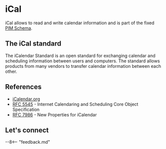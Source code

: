 # iCal

iCal allows to read and write calendar information and is part of the fixed [PIM Schema](../../references/openapidefinitions.md#pim).

## The iCal standard

The iCalendar Standard is an open standard for exchanging calendar and scheduling information between users and computers. The standard allows products from many vendors to transfer calendar information between each other.

<!--## Tutorials

- add links

## How to

- add links-->

## References

- [iCalendar.org](https://icalendar.org/)
- [RFC 5545](https://datatracker.ietf.org/doc/html/rfc5545) - Internet Calendaring and Scheduling Core Object Specification
- [RFC 7986](https://datatracker.ietf.org/doc/html/rfc7986) - New Properties for iCalendar

## Let's connect

--8<-- "feedback.md"
